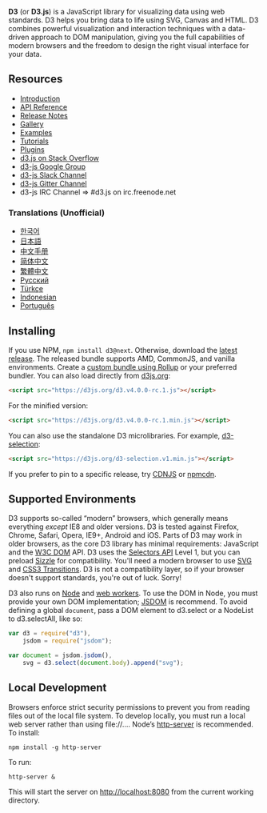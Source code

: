 **D3** (or **D3.js**) is a JavaScript library for visualizing data using web standards. D3 helps you bring data to life using SVG, Canvas and HTML. D3 combines powerful visualization and interaction techniques with a data-driven approach to DOM manipulation, giving you the full capabilities of modern browsers and the freedom to design the right visual interface for your data.

## Resources

* [Introduction](http://d3js.org/)
* [API Reference](/d3/d3/blob/master/API.md)
* [Release Notes](/d3/d3/blob/master/CHANGES.md)
* [Gallery](/d3/d3/wiki/Gallery)
* [Examples](http://bl.ocks.org/mbostock)
* [Tutorials](/d3/d3/wiki/Tutorials)
* [Plugins](/d3/d3/wiki/Plugins)
* [d3.js on Stack Overflow](http://stackoverflow.com/questions/tagged/d3.js)
* [d3-js Google Group](http://groups.google.com/group/d3-js)
* [d3-js Slack Channel](https://groups.google.com/forum/#!topic/d3-js/vJ3kxaMSkQU%5B1-25%5D)
* [d3-js Gitter Channel](https://gitter.im/d3/d3)
* d3-js IRC Channel => #d3.js on irc.freenode.net

### Translations (Unofficial)

* [한국어](/zziuni/d3/wiki)
* [日本語](/d3/d3/wiki/JP-Home)
* [中文手册](/d3/d3/wiki/API--%E4%B8%AD%E6%96%87%E6%89%8B%E5%86%8C)
* [简体中文](/d3/d3/wiki/CN-Home)
* [繁體中文](/d3/d3/wiki/TW-Home)
* [Русский](/d3/d3/wiki/API-Reference-\(русскоязычная-версия\))
* [Türkçe](/ahmetkurnaz/d3/wiki)
* [Indonesian](/widiantonugroho/d3/wiki)
* [Português](/jeanbauer/d3/wiki)

## Installing

If you use NPM, `npm install d3@next`. Otherwise, download the [latest release](https://npmcdn.com/d3@next/build/). The released bundle supports AMD, CommonJS, and vanilla environments. Create a [custom bundle using Rollup](http://bl.ocks.org/mbostock/bb09af4c39c79cffcde4) or your preferred bundler. You can also load directly from [d3js.org](https://d3js.org):

```html
<script src="https://d3js.org/d3.v4.0.0-rc.1.js"></script>
```

For the minified version:

```html
<script src="https://d3js.org/d3.v4.0.0-rc.1.min.js"></script>
```

You can also use the standalone D3 microlibraries. For example, [d3-selection](https://github.com/d3/d3-selection):

```html
<script src="https://d3js.org/d3-selection.v1.min.js"></script>
```

If you prefer to pin to a specific release, try [CDNJS](https://cdnjs.com/libraries/d3) or [npmcdn](https://npmcdn.com/d3@next/).

## Supported Environments

D3 supports so-called “modern” browsers, which generally means everything _except_ IE8 and older versions. D3 is tested against Firefox, Chrome, Safari, Opera, IE9+, Android and iOS. Parts of D3 may work in older browsers, as the core D3 library has minimal requirements: JavaScript and the [W3C DOM](http://www.w3.org/DOM/) API. D3 uses the [Selectors API](http://www.w3.org/TR/selectors-api/) Level 1, but you can preload [Sizzle](http://sizzlejs.com/) for compatibility. You'll need a modern browser to use [SVG](http://www.w3.org/TR/SVG/) and [CSS3 Transitions](http://www.w3.org/TR/css3-transitions/). D3 is not a compatibility layer, so if your browser doesn't support standards, you're out of luck. Sorry!

D3 also runs on [Node](http://nodejs.org/) and [web workers](http://www.whatwg.org/specs/web-apps/current-work/multipage/workers.html). To use the DOM in Node, you must provide your own DOM implementation; [JSDOM](https://github.com/tmpvar/jsdom) is recommend. To avoid defining a global `document`, pass a DOM element to d3.select or a NodeList to d3.selectAll, like so:

```js
var d3 = require("d3"),
    jsdom = require("jsdom");

var document = jsdom.jsdom(),
    svg = d3.select(document.body).append("svg");
```

## Local Development

Browsers enforce strict security permissions to prevent you from reading files out of the local file system. To develop locally, you must run a local web server rather than using file://…. Node’s [http-server](https://www.npmjs.com/package/http-server) is recommended. To install:

```
npm install -g http-server
```

To run:

```
http-server &
```

This will start the server on <http://localhost:8080> from the current working directory.
